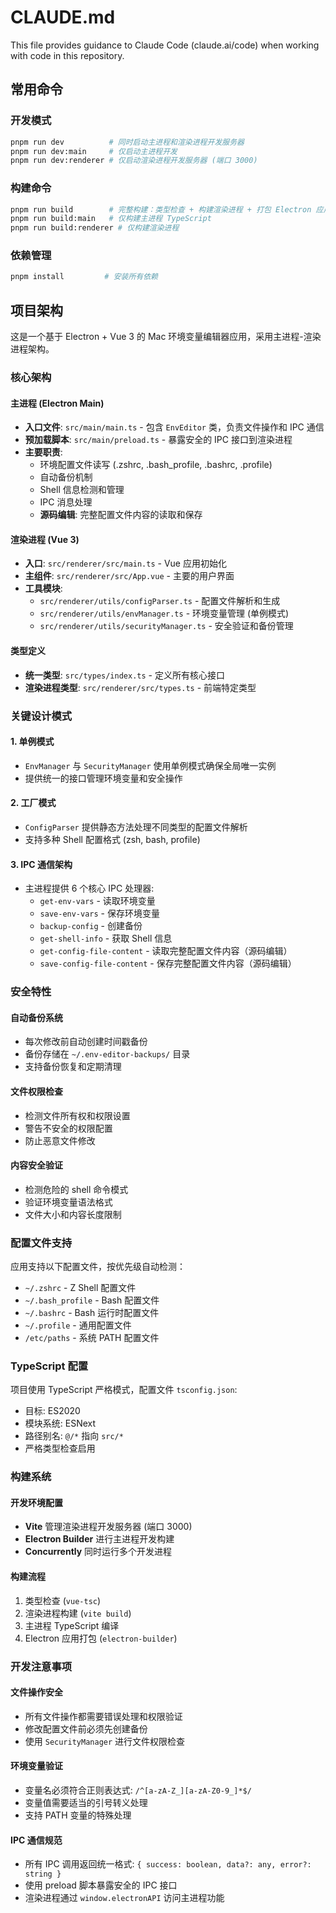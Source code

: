 # CLAUDE.md

This file provides guidance to Claude Code (claude.ai/code) when working with code in this repository.

## 常用命令

### 开发模式

```bash
pnpm run dev          # 同时启动主进程和渲染进程开发服务器
pnpm run dev:main     # 仅启动主进程开发
pnpm run dev:renderer # 仅启动渲染进程开发服务器 (端口 3000)
```

### 构建命令

```bash
pnpm run build        # 完整构建：类型检查 + 构建渲染进程 + 打包 Electron 应用
pnpm run build:main   # 仅构建主进程 TypeScript
pnpm run build:renderer # 仅构建渲染进程
```

### 依赖管理

```bash
pnpm install         # 安装所有依赖
```

## 项目架构

这是一个基于 Electron + Vue 3 的 Mac 环境变量编辑器应用，采用主进程-渲染进程架构。

### 核心架构

#### 主进程 (Electron Main)

- **入口文件**: `src/main/main.ts` - 包含 `EnvEditor` 类，负责文件操作和 IPC 通信
- **预加载脚本**: `src/main/preload.ts` - 暴露安全的 IPC 接口到渲染进程
- **主要职责**:
  - 环境配置文件读写 (.zshrc, .bash_profile, .bashrc, .profile)
  - 自动备份机制
  - Shell 信息检测和管理
  - IPC 消息处理
  - **源码编辑**: 完整配置文件内容的读取和保存

#### 渲染进程 (Vue 3)

- **入口**: `src/renderer/src/main.ts` - Vue 应用初始化
- **主组件**: `src/renderer/src/App.vue` - 主要的用户界面
- **工具模块**:
  - `src/renderer/utils/configParser.ts` - 配置文件解析和生成
  - `src/renderer/utils/envManager.ts` - 环境变量管理 (单例模式)
  - `src/renderer/utils/securityManager.ts` - 安全验证和备份管理

#### 类型定义

- **统一类型**: `src/types/index.ts` - 定义所有核心接口
- **渲染进程类型**: `src/renderer/src/types.ts` - 前端特定类型

### 关键设计模式

#### 1. 单例模式

- `EnvManager` 与 `SecurityManager` 使用单例模式确保全局唯一实例
- 提供统一的接口管理环境变量和安全操作

#### 2. 工厂模式

- `ConfigParser` 提供静态方法处理不同类型的配置文件解析
- 支持多种 Shell 配置格式 (zsh, bash, profile)

#### 3. IPC 通信架构

- 主进程提供 6 个核心 IPC 处理器:
  - `get-env-vars` - 读取环境变量
  - `save-env-vars` - 保存环境变量
  - `backup-config` - 创建备份
  - `get-shell-info` - 获取 Shell 信息
  - `get-config-file-content` - 读取完整配置文件内容（源码编辑）
  - `save-config-file-content` - 保存完整配置文件内容（源码编辑）

### 安全特性

#### 自动备份系统

- 每次修改前自动创建时间戳备份
- 备份存储在 `~/.env-editor-backups/` 目录
- 支持备份恢复和定期清理

#### 文件权限检查

- 检测文件所有权和权限设置
- 警告不安全的权限配置
- 防止恶意文件修改

#### 内容安全验证

- 检测危险的 shell 命令模式
- 验证环境变量语法格式
- 文件大小和内容长度限制

### 配置文件支持

应用支持以下配置文件，按优先级自动检测：

- `~/.zshrc` - Z Shell 配置文件
- `~/.bash_profile` - Bash 配置文件
- `~/.bashrc` - Bash 运行时配置文件
- `~/.profile` - 通用配置文件
- `/etc/paths` - 系统 PATH 配置文件

### TypeScript 配置

项目使用 TypeScript 严格模式，配置文件 `tsconfig.json`:

- 目标: ES2020
- 模块系统: ESNext
- 路径别名: `@/*` 指向 `src/*`
- 严格类型检查启用

### 构建系统

#### 开发环境配置

- **Vite** 管理渲染进程开发服务器 (端口 3000)
- **Electron Builder** 进行主进程开发构建
- **Concurrently** 同时运行多个开发进程

#### 构建流程

1. 类型检查 (`vue-tsc`)
2. 渲染进程构建 (`vite build`)
3. 主进程 TypeScript 编译
4. Electron 应用打包 (`electron-builder`)

### 开发注意事项

#### 文件操作安全

- 所有文件操作都需要错误处理和权限验证
- 修改配置文件前必须先创建备份
- 使用 `SecurityManager` 进行文件权限检查

#### 环境变量验证

- 变量名必须符合正则表达式: `/^[a-zA-Z_][a-zA-Z0-9_]*$/`
- 变量值需要适当的引号转义处理
- 支持 PATH 变量的特殊处理

#### IPC 通信规范

- 所有 IPC 调用返回统一格式: `{ success: boolean, data?: any, error?: string }`
- 使用 preload 脚本暴露安全的 IPC 接口
- 渲染进程通过 `window.electronAPI` 访问主进程功能
